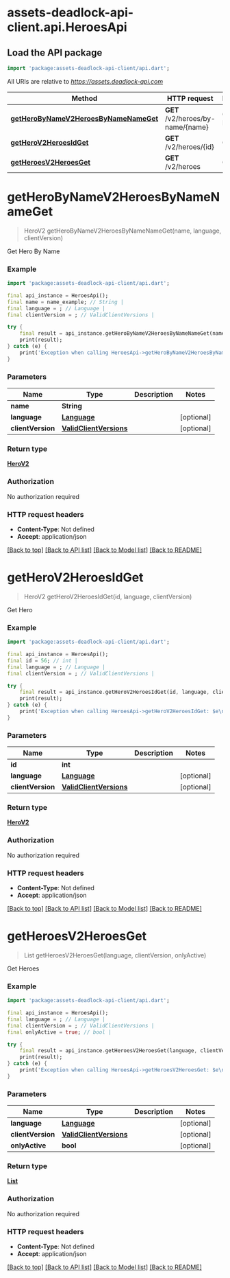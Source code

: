 # assets-deadlock-api-client.api.HeroesApi

## Load the API package
```dart
import 'package:assets-deadlock-api-client/api.dart';
```

All URIs are relative to *https://assets.deadlock-api.com*

Method | HTTP request | Description
------------- | ------------- | -------------
[**getHeroByNameV2HeroesByNameNameGet**](HeroesApi.md#getherobynamev2heroesbynamenameget) | **GET** /v2/heroes/by-name/{name} | Get Hero By Name
[**getHeroV2HeroesIdGet**](HeroesApi.md#getherov2heroesidget) | **GET** /v2/heroes/{id} | Get Hero
[**getHeroesV2HeroesGet**](HeroesApi.md#getheroesv2heroesget) | **GET** /v2/heroes | Get Heroes


# **getHeroByNameV2HeroesByNameNameGet**
> HeroV2 getHeroByNameV2HeroesByNameNameGet(name, language, clientVersion)

Get Hero By Name

### Example
```dart
import 'package:assets-deadlock-api-client/api.dart';

final api_instance = HeroesApi();
final name = name_example; // String | 
final language = ; // Language | 
final clientVersion = ; // ValidClientVersions | 

try {
    final result = api_instance.getHeroByNameV2HeroesByNameNameGet(name, language, clientVersion);
    print(result);
} catch (e) {
    print('Exception when calling HeroesApi->getHeroByNameV2HeroesByNameNameGet: $e\n');
}
```

### Parameters

Name | Type | Description  | Notes
------------- | ------------- | ------------- | -------------
 **name** | **String**|  | 
 **language** | [**Language**](.md)|  | [optional] 
 **clientVersion** | [**ValidClientVersions**](.md)|  | [optional] 

### Return type

[**HeroV2**](HeroV2.md)

### Authorization

No authorization required

### HTTP request headers

 - **Content-Type**: Not defined
 - **Accept**: application/json

[[Back to top]](#) [[Back to API list]](../README.md#documentation-for-api-endpoints) [[Back to Model list]](../README.md#documentation-for-models) [[Back to README]](../README.md)

# **getHeroV2HeroesIdGet**
> HeroV2 getHeroV2HeroesIdGet(id, language, clientVersion)

Get Hero

### Example
```dart
import 'package:assets-deadlock-api-client/api.dart';

final api_instance = HeroesApi();
final id = 56; // int | 
final language = ; // Language | 
final clientVersion = ; // ValidClientVersions | 

try {
    final result = api_instance.getHeroV2HeroesIdGet(id, language, clientVersion);
    print(result);
} catch (e) {
    print('Exception when calling HeroesApi->getHeroV2HeroesIdGet: $e\n');
}
```

### Parameters

Name | Type | Description  | Notes
------------- | ------------- | ------------- | -------------
 **id** | **int**|  | 
 **language** | [**Language**](.md)|  | [optional] 
 **clientVersion** | [**ValidClientVersions**](.md)|  | [optional] 

### Return type

[**HeroV2**](HeroV2.md)

### Authorization

No authorization required

### HTTP request headers

 - **Content-Type**: Not defined
 - **Accept**: application/json

[[Back to top]](#) [[Back to API list]](../README.md#documentation-for-api-endpoints) [[Back to Model list]](../README.md#documentation-for-models) [[Back to README]](../README.md)

# **getHeroesV2HeroesGet**
> List<HeroV2> getHeroesV2HeroesGet(language, clientVersion, onlyActive)

Get Heroes

### Example
```dart
import 'package:assets-deadlock-api-client/api.dart';

final api_instance = HeroesApi();
final language = ; // Language | 
final clientVersion = ; // ValidClientVersions | 
final onlyActive = true; // bool | 

try {
    final result = api_instance.getHeroesV2HeroesGet(language, clientVersion, onlyActive);
    print(result);
} catch (e) {
    print('Exception when calling HeroesApi->getHeroesV2HeroesGet: $e\n');
}
```

### Parameters

Name | Type | Description  | Notes
------------- | ------------- | ------------- | -------------
 **language** | [**Language**](.md)|  | [optional] 
 **clientVersion** | [**ValidClientVersions**](.md)|  | [optional] 
 **onlyActive** | **bool**|  | [optional] 

### Return type

[**List<HeroV2>**](HeroV2.md)

### Authorization

No authorization required

### HTTP request headers

 - **Content-Type**: Not defined
 - **Accept**: application/json

[[Back to top]](#) [[Back to API list]](../README.md#documentation-for-api-endpoints) [[Back to Model list]](../README.md#documentation-for-models) [[Back to README]](../README.md)

